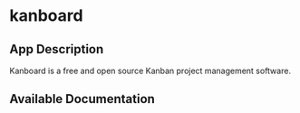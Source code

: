 # kanboard

## App Description

Kanboard is a free and open source Kanban project management software.

## Available Documentation

